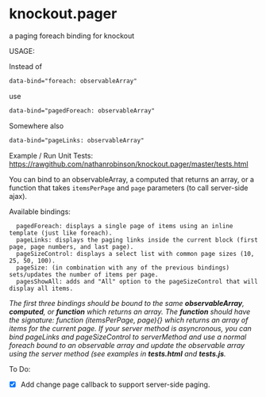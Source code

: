 knockout.pager
==============

a paging foreach binding for knockout


USAGE:

Instead of 
```HTML
data-bind="foreach: observableArray"
```
use 
```HTML
data-bind="pagedForeach: observableArray"
```

Somewhere also 
```HTML
data-bind="pageLinks: observableArray"
```

Example / Run Unit Tests: https://rawgithub.com/nathanrobinson/knockout.pager/master/tests.html

You can bind to an observableArray, a computed that returns an array, or a function that takes `itemsPerPage` and `page` parameters (to call server-side ajax).

Available bindings:

```
  pagedForeach: displays a single page of items using an inline template (just like foreach).
  pageLinks: displays the paging links inside the current block (first page, page numbers, and last page).
  pageSizeControl: displays a select list with common page sizes (10, 25, 50, 100).
  pageSize: (in combination with any of the previous bindings) sets/updates the number of items per page.
  pagesShowAll: adds and "All" option to the pageSizeControl that will display all items.
```
_The first three bindings should be bound to the same **observableArray**, **computed**, or **function** which returns an array. The **function** should have the signature: function (itemsPerPage, page){} which returns an array of items for the current page. If your server method is asyncronous, you can bind pageLinks and pageSizeControl to serverMethod and use a normal foreach bound to an observable array and update the observable array using the server method (see examples in **tests.html** and **tests.js**._

To Do: 
- [X] Add change page callback to support server-side paging.
